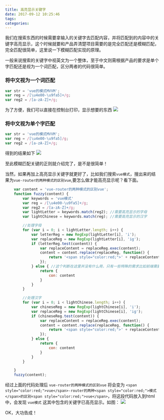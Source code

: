 ```yaml
---
title: 高亮显示关键字
date: 2017-09-12 10:25:46
tags:
categories:
---
```


我们在搜索东西的时候需要拿输入的关键字去匹配内容，并将匹配到的内容中的关键字高亮显示，这个时候就要和产品弄清楚项目需要的是完全匹配还是模糊匹配，完全匹配很简单，这里说一下模糊匹配实现的原理。

<!-- more -->

一般来说搜索的关键字中视英文为一个整体，至于中文则需根据产品的要求是单个字匹配还是视为一个词匹配，区分两者的代码很简单。

### 将中文视为一个词匹配
```javascript
var str = 'vue的模式MVVM';
var reg = /[\u4e00-\u9fa5]+/g;
var reg2 = /[a-zA-Z]+/g;
```
为了方便，我们可以直接在控制台打印，显示想要的东西
![](/images/reg.png)

### 将中文视为单个字匹配
```javascript
var str = 'vue的模式MVVM';
var reg = /[\u4e00-\u9fa5]/g;
var reg2 = /[a-zA-Z]+/g;
```
得到的结果如下
![](/images/reg2.png)

至此模糊匹配关键的正则就介绍完了，是不是很简单！

当然，如果再加上高亮显示关键字就更好了，比如我们搜索`vue模式`，搜出来的结果为`vue-router的两种模式的区别vue`,要怎么做才能高亮显示呢？看下面。

```javascript
    var content = 'vue-router的两种模式的区别vue';
    function fuzzy(content) {
        var keywords = 'vue模式'
        var reg = /[\u4e00-\u9fa5]+/g;
        var reg2 = /[a-zA-Z]+/g;
        var lightLetter = keywords.match(reg2); //需要高亮显示的字母
        var lightChinese = keywords.match(reg); //需要高亮显示的汉字

        //处理字母
        for (var i = 0; i < lightLetter.length; i++) {
            var letterReg = new RegExp(lightLetter[i], 'i');
            var replaceReg = new RegExp(lightLetter[i], 'ig');
            if (letterReg.test(content)) {
                var replaceContent = replaceReg.exec(content);
                content = content.replace(replaceReg, function() {
                    return '<span style="color:red;">' + replaceContent + '</span>'
                });
            } else { //这个判断在这里并没有什么用，只有一些特殊的需求比如前端需要重新组织数据时才会用到
                return {
                    con: content
                }
            }
        }

        //处理汉字
        for (var i = 0; i < lightChinese.length; i++) {
            var chineseReg = new RegExp(lightChinese[i], 'i');
            var replaceReg = new RegExp(lightChinese[i], 'ig');
            if (chineseReg.test(content)) {  
                var replaceContent = replaceReg.exec(content);
                content = content.replace(replaceReg, function() {
                    return '<span style="color:red;">' + replaceContent + '</span>'
                });
            } else {
                return {
                    con: content
                }
            }
        }

    }
    fuzzy(content);
```

经过上面的代码处理后 `vue-router的两种模式的区别vue` 将会变为 `<span style="color:red;">vue</span>-router的两种<span style="color:red;">模式</span>的区别<span style="color:red;">vue</span>`，将这段代码放入到html中，会发现 `vue模式` 这其中包含的关键字已高亮显示。如图：
![](/images/lightletter.png)


OK，大功告成！






